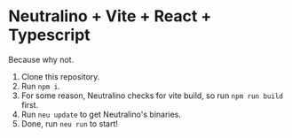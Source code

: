 # Neutralino + Vite + React + Typescript
Because why not.

1. Clone this repository.
2. Run `npm i`.
3. For some reason, Neutralino checks for vite build, so run `npm run build` first.
4. Run `neu update` to get Neutralino's binaries.
5. Done, run `neu run` to start!
